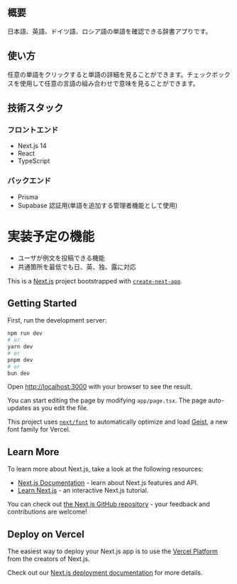 ## 概要

日本語、英語、ドイツ語、ロシア語の単語を確認できる辞書アプりです。

## 使い方

任意の単語をクリックすると単語の詳細を見ることができます。チェックボックスを使用して任意の言語の組み合わせで意味を見ることができます。

## 技術スタック

### フロントエンド

- Next.js 14
- React
- TypeScript

### バックエンド

- Prisma
- Supabase 認証用(単語を追加する管理者機能として使用)

# 実装予定の機能

- ユーザが例文を投稿できる機能
- 共通箇所を最低でも日、英、独、露に対応

This is a [Next.js](https://nextjs.org) project bootstrapped with [`create-next-app`](https://nextjs.org/docs/app/api-reference/cli/create-next-app).

## Getting Started

First, run the development server:

```bash
npm run dev
# or
yarn dev
# or
pnpm dev
# or
bun dev
```

Open [http://localhost:3000](http://localhost:3000) with your browser to see the result.

You can start editing the page by modifying `app/page.tsx`. The page auto-updates as you edit the file.

This project uses [`next/font`](https://nextjs.org/docs/app/building-your-application/optimizing/fonts) to automatically optimize and load [Geist](https://vercel.com/font), a new font family for Vercel.

## Learn More

To learn more about Next.js, take a look at the following resources:

- [Next.js Documentation](https://nextjs.org/docs) - learn about Next.js features and API.
- [Learn Next.js](https://nextjs.org/learn) - an interactive Next.js tutorial.

You can check out [the Next.js GitHub repository](https://github.com/vercel/next.js) - your feedback and contributions are welcome!

## Deploy on Vercel

The easiest way to deploy your Next.js app is to use the [Vercel Platform](https://vercel.com/new?utm_medium=default-template&filter=next.js&utm_source=create-next-app&utm_campaign=create-next-app-readme) from the creators of Next.js.

Check out our [Next.js deployment documentation](https://nextjs.org/docs/app/building-your-application/deploying) for more details.
